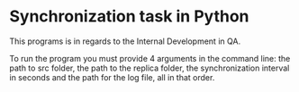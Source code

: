 # Synchronization task in Python
This programs is in regards to the Internal Development in QA.

To run the program you must provide 4 arguments in the command line: the path to src folder, the path to the replica folder, the synchronization interval in seconds and the path for the log file, all in that order.
